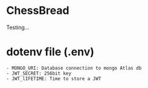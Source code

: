 # ChessBread
Testing...


# dotenv file (.env)
    - MONGO_URI: Database connection to mongo Atlas db
    - JWT_SECRET: 256bit key
    - JWT_lIFETIME: Time to store a JWT